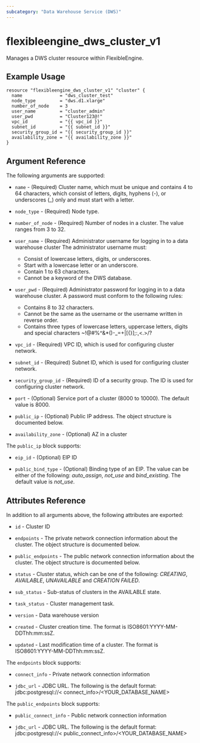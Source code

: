 ```yaml
---
subcategory: "Data Warehouse Service (DWS)"
---
```


# flexibleengine_dws_cluster_v1

Manages a DWS cluster resource within FlexibleEngine.

## Example Usage

```hcl
resource "flexibleengine_dws_cluster_v1" "cluster" {
  name              = "dws_cluster_test"
  node_type         = "dws.d1.xlarge"
  number_of_node    = 3
  user_name         = "cluster_admin"
  user_pwd          = "Cluster123@!"
  vpc_id            = "{{ vpc_id }}"
  subnet_id         = "{{ subnet_id }}"
  security_group_id = "{{ security_group_id }}"
  availability_zone = "{{ availability_zone }}"
}
```

## Argument Reference

The following arguments are supported:

* `name` - (Required) Cluster name, which must be unique and contains 4 to 64
    characters, which consist of letters, digits, hyphens (-), or underscores
    (_) only and must start with a letter.

* `node_type` - (Required) Node type.

* `number_of_node` - (Required) Number of nodes in a cluster. The value ranges
    from 3 to 32.

* `user_name` - (Required) Administrator username for logging in to a data
    warehouse cluster The administrator username must:
    - Consist of lowercase letters, digits, or underscores.
    - Start with a lowercase letter or an underscore.
    - Contain 1 to 63 characters.
    - Cannot be a keyword of the DWS database.

* `user_pwd` - (Required) Administrator password for logging in to a data
    warehouse cluster. A password must conform to the following rules:
    - Contains 8 to 32 characters.
    - Cannot be the same as the username or the username written in reverse order.
    - Contains three types of lowercase letters, uppercase letters, digits and
      special characters ~!@#%^&*()-_=+|[{}];:,<.>/?

* `vpc_id` - (Required) VPC ID, which is used for configuring cluster network.

* `subnet_id` - (Required) Subnet ID, which is used for configuring cluster network.

* `security_group_id` - (Required) ID of a security group. The ID is used for
    configuring cluster network.

* `port` - (Optional) Service port of a cluster (8000 to 10000). The default
    value is 8000.

* `public_ip` - (Optional) Public IP address. The object structure is documented below.

* `availability_zone` - (Optional) AZ in a cluster

The `public_ip` block supports:

* `eip_id` - (Optional) EIP ID

* `public_bind_type` - (Optional) Binding type of an EIP. The value can be
    either of the following: *auto_assign*, *not_use* and *bind_existing*.
    The default value is *not_use*.

## Attributes Reference

In addition to all arguments above, the following attributes are exported:

* `id` - Cluster ID

* `endpoints` - The private network connection information about the cluster.
    The object structure is documented below.

* `public_endpoints` - The public network connection information about the cluster.
    The object structure is documented below.

* `status` - Cluster status, which can be one of the following: *CREATING*, *AVAILABLE*, *UNAVAILABLE* and *CREATION FAILED*.

* `sub_status` - Sub-status of clusters in the AVAILABLE state.

* `task_status` - Cluster management task.

* `version` - Data warehouse version

* `created` - Cluster creation time. The format is
    ISO8601:YYYY-MM-DDThh:mm:ssZ.

* `updated` - Last modification time of a cluster. The format is
    ISO8601:YYYY-MM-DDThh:mm:ssZ.

The `endpoints` block supports:

* `connect_info` - Private network connection information

* `jdbc_url` - JDBC URL. The following is the default format:
    jdbc:postgresql://< connect_info>/<YOUR_DATABASE_NAME>

The `public_endpoints` block supports:

* `public_connect_info` - Public network connection information

* `jdbc_url` - JDBC URL. The following is the default format:
    jdbc:postgresql://< public_connect_info>/<YOUR_DATABASE_NAME>
